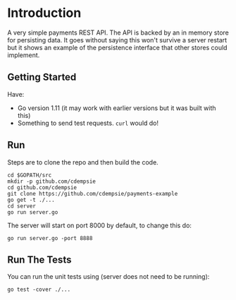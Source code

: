 # Introduction

A very simple payments REST API. The API is backed by an in memory store for persisting data. It goes without saying this won't
survive a server restart but it shows an example of the persistence interface that other stores could implement.

## Getting Started

Have:
- Go version 1.11 (it may work with earlier versions but it was built with this)
- Something to send test requests. `curl` would do!

## Run

Steps are to clone the repo and then build the code.

```
cd $GOPATH/src
mkdir -p github.com/cdempsie
cd github.com/cdempsie
git clone https://github.com/cdempsie/payments-example
go get -t ./...
cd server
go run server.go
```

The server will start on port 8000 by default, to change this do:

```
go run server.go -port 8888
```

## Run The Tests

You can run the unit tests using (server does not need to be running):

```
go test -cover ./...
```
